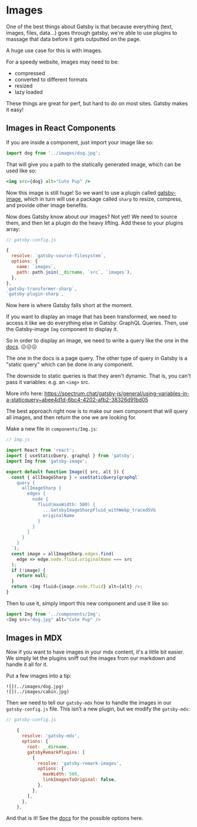# Images

One of the best things about Gatsby is that because everything (text, images, files, data...) goes through gatsby, we're able to use plugins to massage that data before it gets outputted on the page.

A huge use case for this is with images.

For a speedy website, images may need to be:

* compressed
* converted to different formats
* resized
* lazy loaded

These things are great for perf, but hard to do on most sites. Gatsby makes it easy!


## Images in React Components

If you are inside a component, just import your image like so:

```js
import dog from '../images/dog.jpg';
```

That will give you a path to the statically generated image, which can be used like so:

```jsx
<img src={dog} alt="Cute Pup" />
```

Now this image is still huge! So we want to use a plugin called [gatsby-image](https://www.gatsbyjs.org/packages/gatsby-image/), which in turn will use a package called `sharp` to resize, compress, and provide other image benefits.

Now does Gatsby know about our images? Not yet! We need to source them, and then let a plugin do the heavy lifting. Add these to your plugins array:

```js
// gatsby-config.js

{
  resolve: `gatsby-source-filesystem`,
  options: {
    name: `images`,
    path: path.join(__dirname, `src`, `images`),
  },
},
`gatsby-transformer-sharp`,
`gatsby-plugin-sharp`,
```

Now here is where Gatsby falls short at the moment.

If you want to display an image that has been transformed, we need to access it like we do everything else in Gatsby: GraphQL Queries. Then, use the Gatsby-image `Img` component to display it.

So in order to display an image, we need to write a query like the one in the [docs](https://www.gatsbyjs.org/packages/gatsby-image/). 😖😖😖

The one in the docs is a page query. The other type of query in Gatsby is a "static query" which can be done in any component.

The downside to static queries is that they aren't dynamic. That is,  you can't pass it variables: e.g. an `<img>` src.

More info here: <https://spectrum.chat/gatsby-js/general/using-variables-in-a-staticquery~abee4d1d-6bc4-4202-afb2-38326d91bd05>

The best approach right now is to make our own component that will query all images, and then return the one we are looking for.

Make a new file in `components/Img.js`:

```js
// Img.js

import React from 'react';
import { useStaticQuery, graphql } from 'gatsby';
import Img from 'gatsby-image';

export default function Image({ src, alt }) {
  const { allImageSharp } = useStaticQuery(graphql`
    query {
      allImageSharp {
        edges {
          node {
            fluid(maxWidth: 500) {
              ...GatsbyImageSharpFluid_withWebp_tracedSVG
              originalName
            }
          }
        }
      }
    }
  `);
  const image = allImageSharp.edges.find(
    edge => edge.node.fluid.originalName === src
  );
  if (!image) {
    return null;
  }
  return <Img fluid={image.node.fluid} alt={alt} />;
}
```

Then to use it, simply import this new component and use it like so:

```js
import Img from '../components/Img';
<Img src="dog.jpg" alt="Cute Pup" />
```

## Images in MDX

Now if you want to have images in your mdx content, it's a little bit easier. We simply let the plugins sniff out the images from our markdown and handle it all for it.

Put a few images into a tip:

```mdx
![](../images/dog.jpg)
![](../images/cabin.jpg)
```

Then we need to tell our `gatsby-mdx` how to handle the images in our `gatsby-config.js` file. This isn't a new plugin, but we modify the `gatsby-mdx`:

```js
// gatsby-config.js

    {
      resolve: 'gatsby-mdx',
      options: {
        root: __dirname,
        gatsbyRemarkPlugins: [
          {
            resolve: 'gatsby-remark-images',
            options: {
              maxWidth: 500,
              linkImagesToOriginal: false,
            },
          },
        ],
      },
    },
```

And that is it! See the [docs](https://github.com/gatsbyjs/gatsby/tree/master/packages/gatsby-remark-images#options) for the possible options here.

